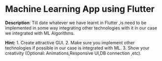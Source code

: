 # Machine Learning App using Flutter

**Description**: Till date whatever we have learnt in Flutter ,is need to be implemented in some way integrating other technologies with it in our case we integrated with ML Algorithms.

**Hint:** 1. Create attractive GUI.
2. Make sure you implement other technologies if possible in our case is integrated with ML.
3. Show your creativity (Optional: Animations,Responsive UI,DB connection ,etc).
